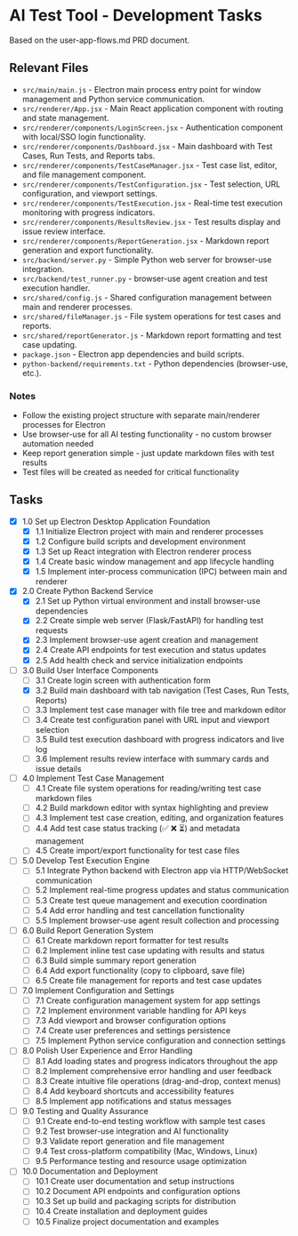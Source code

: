 # AI Test Tool - Development Tasks

Based on the user-app-flows.md PRD document.

## Relevant Files

- `src/main/main.js` - Electron main process entry point for window management and Python service communication.
- `src/renderer/App.jsx` - Main React application component with routing and state management.
- `src/renderer/components/LoginScreen.jsx` - Authentication component with local/SSO login functionality.
- `src/renderer/components/Dashboard.jsx` - Main dashboard with Test Cases, Run Tests, and Reports tabs.
- `src/renderer/components/TestCaseManager.jsx` - Test case list, editor, and file management component.
- `src/renderer/components/TestConfiguration.jsx` - Test selection, URL configuration, and viewport settings.
- `src/renderer/components/TestExecution.jsx` - Real-time test execution monitoring with progress indicators.
- `src/renderer/components/ResultsReview.jsx` - Test results display and issue review interface.
- `src/renderer/components/ReportGeneration.jsx` - Markdown report generation and export functionality.
- `src/backend/server.py` - Simple Python web server for browser-use integration.
- `src/backend/test_runner.py` - browser-use agent creation and test execution handler.
- `src/shared/config.js` - Shared configuration management between main and renderer processes.
- `src/shared/fileManager.js` - File system operations for test cases and reports.
- `src/shared/reportGenerator.js` - Markdown report formatting and test case updating.
- `package.json` - Electron app dependencies and build scripts.
- `python-backend/requirements.txt` - Python dependencies (browser-use, etc.).

### Notes

- Follow the existing project structure with separate main/renderer processes for Electron
- Use browser-use for all AI testing functionality - no custom browser automation needed
- Keep report generation simple - just update markdown files with test results
- Test files will be created as needed for critical functionality

## Tasks

- [x] 1.0 Set up Electron Desktop Application Foundation
  - [x] 1.1 Initialize Electron project with main and renderer processes
  - [x] 1.2 Configure build scripts and development environment
  - [x] 1.3 Set up React integration with Electron renderer process
  - [x] 1.4 Create basic window management and app lifecycle handling
  - [x] 1.5 Implement inter-process communication (IPC) between main and renderer

- [x] 2.0 Create Python Backend Service
  - [x] 2.1 Set up Python virtual environment and install browser-use dependencies
  - [x] 2.2 Create simple web server (Flask/FastAPI) for handling test requests
  - [x] 2.3 Implement browser-use agent creation and management
  - [x] 2.4 Create API endpoints for test execution and status updates
  - [x] 2.5 Add health check and service initialization endpoints

- [ ] 3.0 Build User Interface Components
  - [ ] 3.1 Create login screen with authentication form
  - [x] 3.2 Build main dashboard with tab navigation (Test Cases, Run Tests, Reports)
  - [ ] 3.3 Implement test case manager with file tree and markdown editor
  - [ ] 3.4 Create test configuration panel with URL input and viewport selection
  - [ ] 3.5 Build test execution dashboard with progress indicators and live log
  - [ ] 3.6 Implement results review interface with summary cards and issue details

- [ ] 4.0 Implement Test Case Management
  - [ ] 4.1 Create file system operations for reading/writing test case markdown files
  - [ ] 4.2 Build markdown editor with syntax highlighting and preview
  - [ ] 4.3 Implement test case creation, editing, and organization features
  - [ ] 4.4 Add test case status tracking (✅ ❌ ⏳) and metadata management
  - [ ] 4.5 Create import/export functionality for test case files

- [ ] 5.0 Develop Test Execution Engine
  - [ ] 5.1 Integrate Python backend with Electron app via HTTP/WebSocket communication
  - [ ] 5.2 Implement real-time progress updates and status communication
  - [ ] 5.3 Create test queue management and execution coordination
  - [ ] 5.4 Add error handling and test cancellation functionality
  - [ ] 5.5 Implement browser-use agent result collection and processing

- [ ] 6.0 Build Report Generation System
  - [ ] 6.1 Create markdown report formatter for test results
  - [ ] 6.2 Implement inline test case updating with results and status
  - [ ] 6.3 Build simple summary report generation
  - [ ] 6.4 Add export functionality (copy to clipboard, save file)
  - [ ] 6.5 Create file management for reports and test case updates

- [ ] 7.0 Implement Configuration and Settings
  - [ ] 7.1 Create configuration management system for app settings
  - [ ] 7.2 Implement environment variable handling for API keys
  - [ ] 7.3 Add viewport and browser configuration options
  - [ ] 7.4 Create user preferences and settings persistence
  - [ ] 7.5 Implement Python service configuration and connection settings

- [ ] 8.0 Polish User Experience and Error Handling
  - [ ] 8.1 Add loading states and progress indicators throughout the app
  - [ ] 8.2 Implement comprehensive error handling and user feedback
  - [ ] 8.3 Create intuitive file operations (drag-and-drop, context menus)
  - [ ] 8.4 Add keyboard shortcuts and accessibility features
  - [ ] 8.5 Implement app notifications and status messages

- [ ] 9.0 Testing and Quality Assurance
  - [ ] 9.1 Create end-to-end testing workflow with sample test cases
  - [ ] 9.2 Test browser-use integration and AI functionality
  - [ ] 9.3 Validate report generation and file management
  - [ ] 9.4 Test cross-platform compatibility (Mac, Windows, Linux)
  - [ ] 9.5 Performance testing and resource usage optimization

- [ ] 10.0 Documentation and Deployment
  - [ ] 10.1 Create user documentation and setup instructions
  - [ ] 10.2 Document API endpoints and configuration options
  - [ ] 10.3 Set up build and packaging scripts for distribution
  - [ ] 10.4 Create installation and deployment guides
  - [ ] 10.5 Finalize project documentation and examples